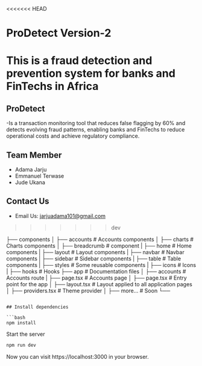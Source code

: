 <<<<<<< HEAD
# ProDetect Version-2
This is a fraud detection and prevention system for banks and FinTechs in Africa
=======
## ProDetect
-Is a transaction monitoring tool that reduces false flagging by 60% and detects evolving fraud patterns, enabling banks and FinTechs to reduce operational costs and achieve regulatory compliance.

## Team Member
- Adama Jarju
- Emmanuel Terwase
- Jude Ukana


## Contact Us

- Email Us: jarjuadama101@gmail.com
>>>>>>> dev

├── components
│   ├── accounts            # Accounts components
│   ├── charts              # Charts components
│   ├── breadcrumb          # component
|   ├── home                # Home components
|   ├── layout              # Layout components
|   ├── navbar              # Navbar components
|   ├── sidebar             # Sidebar components
|   ├── table               # Table components
|   ├── styles              # Some reusable components
|   ├── icons               # Icons
|   ├── hooks               # Hooks
├── app                     # Documentation files
│   ├── accounts            # Accounts route
|       ├── page.tsx        # Accounts page
│   ├── page.tsx            # Entry point for the app
│   ├── layout.tsx          # Layout applied to all application pages
│   ├── providers.tsx       # Theme provider
│   ├── more...             # Soon
└──
```

## Install dependencies

```bash
npm install
```

Start the server

```bash
npm run dev
```

Now you can visit https://localhost:3000 in your browser.
